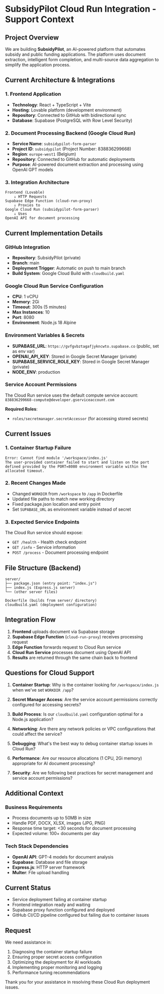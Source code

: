 # SubsidyPilot Cloud Run Integration - Support Context

## Project Overview
We are building **SubsidyPilot**, an AI-powered platform that automates subsidy and public funding applications. The platform uses document extraction, intelligent form completion, and multi-source data aggregation to simplify the application process.

## Current Architecture & Integrations

### 1. Frontend Application
- **Technology**: React + TypeScript + Vite
- **Hosting**: Lovable platform (development environment)
- **Repository**: Connected to GitHub with bidirectional sync
- **Database**: Supabase (PostgreSQL with Row Level Security)

### 2. Document Processing Backend (Google Cloud Run)
- **Service Name**: `subsidypilot-form-parser`
- **Project ID**: `subsidypilot` (Project Number: 838836299668)
- **Region**: `europe-west1` (Belgium)
- **Repository**: Connected to GitHub for automatic deployments
- **Purpose**: AI-powered document extraction and processing using OpenAI GPT models

### 3. Integration Architecture
```
Frontend (Lovable) 
    ↓ HTTP Requests
Supabase Edge Function (cloud-run-proxy)
    ↓ Proxies to
Google Cloud Run (subsidypilot-form-parser)
    ↓ Uses
OpenAI API for document processing
```

## Current Implementation Details

### GitHub Integration
- **Repository**: SubsidyPilot (private)
- **Branch**: main
- **Deployment Trigger**: Automatic on push to main branch
- **Build System**: Google Cloud Build with `cloudbuild.yaml`

### Google Cloud Run Service Configuration
- **CPU**: 1 vCPU
- **Memory**: 2Gi
- **Timeout**: 300s (5 minutes)
- **Max Instances**: 10
- **Port**: 8080
- **Environment**: Node.js 18 Alpine

### Environment Variables & Secrets
- **SUPABASE_URL**: `https://gvfgvbztagafjykncwto.supabase.co` (public, set as env var)
- **OPENAI_API_KEY**: Stored in Google Secret Manager (private)
- **SUPABASE_SERVICE_ROLE_KEY**: Stored in Google Secret Manager (private)
- **NODE_ENV**: production

### Service Account Permissions
The Cloud Run service uses the default compute service account:
`838836299668-compute@developer.gserviceaccount.com`

**Required Roles**:
- `roles/secretmanager.secretAccessor` (for accessing stored secrets)

## Current Issues

### 1. Container Startup Failure
```
Error: Cannot find module '/workspace/index.js'
The user-provided container failed to start and listen on the port defined provided by the PORT=8080 environment variable within the allocated timeout.
```

### 2. Recent Changes Made
- Changed `WORKDIR` from `/workspace` to `/app` in Dockerfile
- Updated file paths to match new working directory
- Fixed package.json location and entry point
- Set `SUPABASE_URL` as environment variable instead of secret

### 3. Expected Service Endpoints
The Cloud Run service should expose:
- `GET /health` - Health check endpoint
- `GET /info` - Service information
- `POST /process` - Document processing endpoint

## File Structure (Backend)
```
server/
├── package.json (entry point: "index.js")
├── index.js (Express.js server)
└── (other server files)

Dockerfile (builds from server/ directory)
cloudbuild.yaml (deployment configuration)
```

## Integration Flow
1. **Frontend** uploads document via Supabase storage
2. **Supabase Edge Function** (`cloud-run-proxy`) receives processing request
3. **Edge Function** forwards request to Cloud Run service
4. **Cloud Run Service** processes document using OpenAI API
5. **Results** are returned through the same chain back to frontend

## Questions for Cloud Support

1. **Container Startup**: Why is the container looking for `/workspace/index.js` when we've set `WORKDIR /app`?

2. **Secret Manager Access**: Are the service account permissions correctly configured for accessing secrets?

3. **Build Process**: Is our `cloudbuild.yaml` configuration optimal for a Node.js application?

4. **Networking**: Are there any network policies or VPC configurations that could affect the service?

5. **Debugging**: What's the best way to debug container startup issues in Cloud Run?

6. **Performance**: Are our resource allocations (1 CPU, 2Gi memory) appropriate for AI document processing?

7. **Security**: Are we following best practices for secret management and service account permissions?

## Additional Context

### Business Requirements
- Process documents up to 50MB in size
- Handle PDF, DOCX, XLSX, images (JPG, PNG)
- Response time target: <30 seconds for document processing
- Expected volume: 100+ documents per day

### Tech Stack Dependencies
- **OpenAI API**: GPT-4 models for document analysis
- **Supabase**: Database and file storage
- **Express.js**: HTTP server framework
- **Multer**: File upload handling

## Current Status
- Service deployment failing at container startup
- Frontend integration ready and waiting
- Supabase proxy function configured and deployed
- GitHub CI/CD pipeline configured but failing due to container issues

## Request
We need assistance in:
1. Diagnosing the container startup failure
2. Ensuring proper secret access configuration
3. Optimizing the deployment for AI workloads
4. Implementing proper monitoring and logging
5. Performance tuning recommendations

Thank you for your assistance in resolving these Cloud Run deployment issues.